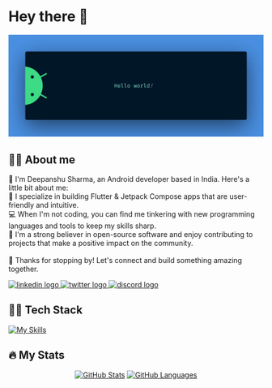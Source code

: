 # Hey there :wave:

<div>
  <img src="https://raw.githubusercontent.com/Deepanshu-Sharma-18/Deepanshu-Sharma-18/master/banner.png" alt="Hello world" />
</div>


## 👩‍💻 About me

  <p align="left">👋 I'm Deepanshu Sharma, an Android developer based in India. Here's a little bit about me:<br>📱 I specialize in building Flutter & Jetpack Compose apps that are user-friendly and       intuitive.<br>💻 When I'm not coding, you can find me tinkering with new programming languages and tools to keep my skills sharp.<br>🌟 I'm a strong believer in open-source software and enjoy contributing to       projects that make a positive impact on the community.<br><br>🎉 Thanks for stopping by! Let's connect and build something amazing together.</p>
  
  <div align="start" >
    <a href="https://www.linkedin.com/in/deepanshu-sharma-bb2225196" target="_blank">
      <img src="https://img.shields.io/static/v1?message=LinkedIn&logo=linkedin&label=&color=0077B5&logoColor=white&labelColor=&style=for-the-badge" height="25" alt="linkedin logo"  />
    </a>
    <a href="https://twitter.com/Deepans09095427" target="_blank">
      <img src="https://img.shields.io/static/v1?message=Twitter&logo=twitter&label=&color=1DA1F2&logoColor=white&labelColor=&style=for-the-badge" height="25" alt="twitter logo"  />
    </a>
   <a href="https://discordapp.com/users/638015304051720195" target="_blank">
      <img src="https://img.shields.io/static/v1?message=Discord&logo=discord&label=&color=7289DA&logoColor=white&labelColor=&style=for-the-badge" height="25" alt="discord logo"  />
    </a>
  </div>

## 👩‍💻  Tech Stack

  <div align="left">
  
   [![My Skills](https://skillicons.dev/icons?i=androidstudio,bash,cpp,dart,discord,figma,firebase,docker,javascript,gradle,git,github,go,kotlin,latex,mongodb,ps,prisma,solidity,tailwind,vercel,react,flutter&perline=13)]()
  </div>

## 🔥   My Stats

  <div align="center">
    
  [![GitHub Stats](https://github-readme-stats.vercel.app/api?username=Deepanshu-Sharma-18&hide=issues&show_icons=true&hide_border=true&theme=github_dark&count_private=true)](https://github.com/anuraghazra/github-readme-stats)
  [![GitHub Languages](https://github-readme-stats.vercel.app/api/top-langs/?username=Deepanshu-Sharma-18&size_weight=0.5&count_weight=0.5&includeForks=true&layout=compact&hide=html,css,c,c%2B%2B,objective-c,swift,ruby,shell,,cmake&hide_border=true&langs_count=8&theme=github_dark)](https://github.com/anuraghazra/github-readme-stats)
  
  </div>
